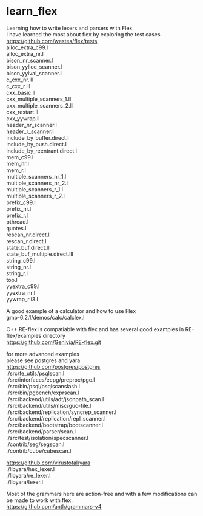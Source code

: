 # learn_flex  
  
Learning how to write lexers and parsers with Flex.   
I have learned the most about flex by exploring the test cases   
https://github.com/westes/flex/tests  
	alloc_extra_c99.l  
	alloc_extra_nr.l  
	bison_nr_scanner.l  
	bison_yylloc_scanner.l  
	bison_yylval_scanner.l  
	c_cxx_nr.lll  
	c_cxx_r.lll  
	cxx_basic.ll  
	cxx_multiple_scanners_1.ll  
	cxx_multiple_scanners_2.ll  
	cxx_restart.ll  
	cxx_yywrap.ll  
	header_nr_scanner.l  
	header_r_scanner.l  
	include_by_buffer.direct.l  
	include_by_push.direct.l  
	include_by_reentrant.direct.l  
	mem_c99.l  
	mem_nr.l  
	mem_r.l  
	multiple_scanners_nr_1.l  
	multiple_scanners_nr_2.l  
	multiple_scanners_r_1.l  
	multiple_scanners_r_2.l  
	prefix_c99.l  
	prefix_nr.l  
	prefix_r.l  
	pthread.l  
	quotes.l  
	rescan_nr.direct.l  
	rescan_r.direct.l  
	state_buf.direct.lll  
	state_buf_multiple.direct.lll  
	string_c99.l  
	string_nr.l  
	string_r.l  
	top.l  
	yyextra_c99.l  
	yyextra_nr.l  
	yywrap_r.i3.l  
  
  
A good example of a calculator and how to use Flex    
gmp-6.2.1/demos/calc/calclex.l    
  
  
C++ RE-flex is compatiable with flex and has several good examples in RE-flex/examples directory  
https://github.com/Genivia/RE-flex.git   
  
for more advanced examples   
please see postgres and yara   
https://github.com/postgres/postgres  
	./src/fe_utils/psqlscan.l  
	./src/interfaces/ecpg/preproc/pgc.l  
	./src/bin/psql/psqlscanslash.l  
	./src/bin/pgbench/exprscan.l  
	./src/backend/utils/adt/jsonpath_scan.l  
	./src/backend/utils/misc/guc-file.l  
	./src/backend/replication/syncrep_scanner.l  
	./src/backend/replication/repl_scanner.l  
	./src/backend/bootstrap/bootscanner.l  
	./src/backend/parser/scan.l  
	./src/test/isolation/specscanner.l  
	./contrib/seg/segscan.l  
	./contrib/cube/cubescan.l  
  
  
https://github.com/virustotal/yara  
	./libyara/hex_lexer.l    
	./libyara/re_lexer.l    
	./libyara/lexer.l   
  
  
Most of the grammars here are action-free and with a few modifications can be made to work with flex.   
https://github.com/antlr/grammars-v4   
  
  
  
